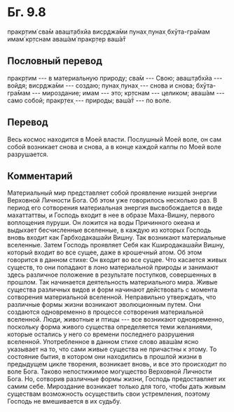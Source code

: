 # Бг. 9.8

пракр̣тим̇ сва̄м авашт̣абхйа виср̣джа̄ми пунах̣ пунах̣ бхӯта-гра̄мам имам̇ кр̣тснам
аваш́ам̇ пракр̣тер ваш́а̄т

## Пословный перевод

пракр̣тим --- в материальную природу; сва̄м --- Свою; авашт̣абхйа ---
войдя; виср̣джа̄ми --- создаю; пунах̣ пунах̣ --- снова и снова; бхӯта-гра̄мам
--- мироздание; имам --- это; кр̣тснам --- целиком; аваш́ам --- само
собой; пракр̣тех̣ --- природы; ваш́а̄т --- по воле.

## Перевод

Весь космос находится в Моей власти. Послушный Моей воле, он сам собой
возникает снова и снова, а в конце каждой калпы по Моей воле
разрушается.

## Комментарий

Материальный мир представляет собой проявление низшей энергии Верховной
Личности Бога. Об этом уже говорилось несколько раз. В период его
сотворения материальная энергия высвобождается в виде махаттаттвы, и
Господь входит в нее в образе Маха-Вишну, первого воплощения пуруши. Он
ложится на воды Причинного океана и выдыхает бесчисленные вселенные, в
каждую из которых Господь вновь входит как Гарбходакашайи Вишну. Так
возникают материальные вселенные. Затем Господь проявляет Себя как
Кширодакашайи Вишну, который входит во все сущее, даже в крошечный атом.
Об этом говорится в данном стихе: Он входит во все сущее. Что касается
живых существ, то они попадают в лоно материальной природы и занимают
здесь различное положение в результате поступков, совершенных в прошлом.
Так начинается деятельность материального мира. Живые существа различных
видов и форм начинают действовать с момента сотворения материальной
вселенной. Неправильно утверждать, что различные формы жизни возникают
эволюционным путем. Они создаются одновременно в процессе сотворения
материальной вселенной. Люди, животные и птицы --- все возникают
одновременно, поскольку форма живого существа определяется теми
желаниями, которые остались у него со времени последнего разрушения
вселенной. Употребленное в данном стихе слово аваш́ам ясно указывает на
то, что сами живые существа не причастны к этому. То состояние бытия, в
котором они находились в прошлой жизни в предыдущем цикле творения,
возникает вновь, и все это происходит по воле Бога. Таково непостижимое
могущество Верховной Личности Бога. Но, сотворив различные формы жизни,
Господь предоставляет их самим себе. Мироздание возникает только для
того, чтобы дать живым существам возможность осуществить свои
устремления, поэтому Господь не вмешивается в их судьбу.
